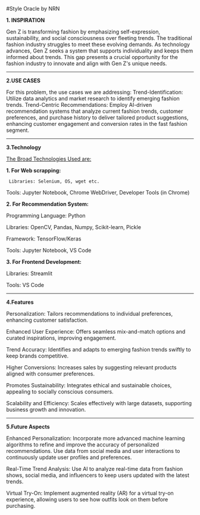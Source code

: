 #Style Oracle by NRN

**1. INSPIRATION**

Gen Z is transforming fashion by emphasizing self-expression, sustainability, and social consciousness over fleeting trends. The traditional fashion industry struggles to meet these evolving demands. As technology advances, Gen Z seeks a system that supports individuality and keeps them informed about trends. This gap presents a crucial opportunity for the fashion industry to innovate and align with Gen Z's unique needs.
***
**2.USE CASES**

For this problem, the use cases we are addressing:
Trend-Identification: Utilize data analytics and market research to identify emerging fashion trends.
Trend-Centric Recommendations: Employ AI-driven recommendation systems that analyze current fashion trends, customer preferences, and purchase history to deliver tailored product suggestions, enhancing customer engagement and conversion rates in the fast fashion segment.
***
**3.Technology**

<u>The Broad Technologies Used  are:</u>

**1. For Web scrapping:**

     Libraries: Selenium, OS, wget etc.

Tools: Jupyter Notebook, Chrome WebDriver, Developer Tools (in Chrome)

**2. For Recommendation System:**

Programming Language: Python

Libraries: OpenCV, Pandas, Numpy, Scikit-learn, Pickle

Framework: TensorFlow/Keras

Tools: Jupyter Notebook, VS Code

**3. For Frontend Development:**

Libraries: Streamlit

Tools: VS Code
***
**4.Features**

Personalization: Tailors recommendations to individual preferences, enhancing customer satisfaction.

Enhanced User Experience: Offers seamless mix-and-match options and curated inspirations, improving engagement.

Trend Accuracy: Identifies and adapts to emerging fashion trends swiftly to keep brands competitive.

Higher Conversions: Increases sales by suggesting relevant products aligned with consumer preferences.

Promotes Sustainability: Integrates ethical and sustainable choices, appealing to socially conscious consumers.

Scalability and Efficiency: Scales effectively with large datasets, supporting business growth and innovation.

***
**5.Future Aspects**

Enhanced Personalization:
Incorporate more advanced machine learning algorithms to refine and improve the accuracy of personalized recommendations.
Use data from social media and user interactions to continuously update user profiles and preferences.

Real-Time Trend Analysis:
Use AI to analyze real-time data from fashion shows, social media, and influencers to keep users updated with the latest trends.

Virtual Try-On:
Implement augmented reality (AR) for a virtual try-on experience, allowing users to see how outfits look on them before purchasing.













